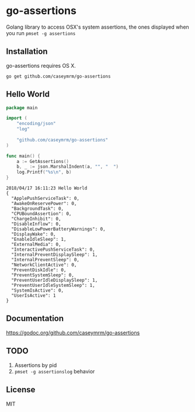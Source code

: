 # go-assertions
Golang library to access OSX's system assertions, the ones displayed when you run `pmset -g assertions`

## Installation
go-assertions requires OS X.

`go get github.com/caseymrm/go-assertions`

## Hello World

```go
package main

import (
    "encoding/json"
    "log"
    
    "github.com/caseymrm/go-assertions"
)

func main() {
	a := GetAssertions()
	b, _ := json.MarshalIndent(a, "", "  ")
	log.Printf("%s\n", b)
}
```

```
2018/04/17 16:11:23 Hello World
{
  "ApplePushServiceTask": 0,
  "AwakeOnReservePower": 0,
  "BackgroundTask": 0,
  "CPUBoundAssertion": 0,
  "ChargeInhibit": 0,
  "DisableInflow": 0,
  "DisableLowPowerBatteryWarnings": 0,
  "DisplayWake": 0,
  "EnableIdleSleep": 1,
  "ExternalMedia": 0,
  "InteractivePushServiceTask": 0,
  "InternalPreventDisplaySleep": 1,
  "InternalPreventSleep": 0,
  "NetworkClientActive": 0,
  "PreventDiskIdle": 0,
  "PreventSystemSleep": 0,
  "PreventUserIdleDisplaySleep": 1,
  "PreventUserIdleSystemSleep": 1,
  "SystemIsActive": 0,
  "UserIsActive": 1
}
```

## Documentation

https://godoc.org/github.com/caseymrm/go-assertions

## TODO
1. Assertions by pid
2. `pmset -g assertionslog` behavior

## License

MIT
